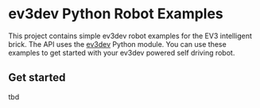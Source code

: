 # ev3dev Python Robot Examples
This project contains simple ev3dev robot examples for the EV3 intelligent brick. The API uses 
the [ev3dev](http://www.ev3dev.org/) Python module. You can use these examples to get started with 
your ev3dev powered self driving robot.


## Get started
tbd